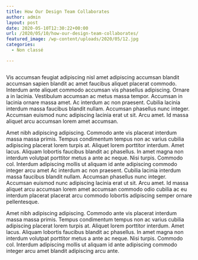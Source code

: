 ```yaml
---
title: How Our Design Team Collaborates
author: admin
layout: post
date: 2020-05-10T12:30:22+00:00
url: /2020/05/10/how-our-design-team-collaborates/
featured_image: /wp-content/uploads/2020/05/12.jpg
categories:
  - Non classé

---
```

<figure class="wp-block-image size-large"><img src="http://localhost:8888/wordpress/wp-content/uploads/2020/05/12-1024x682.jpg" alt="" class="wp-image-46" srcset="http://localhost:8888/wordpress/wp-content/uploads/2020/05/12-1024x682.jpg 1024w, http://localhost:8888/wordpress/wp-content/uploads/2020/05/12-300x200.jpg 300w, http://localhost:8888/wordpress/wp-content/uploads/2020/05/12-768x512.jpg 768w, http://localhost:8888/wordpress/wp-content/uploads/2020/05/12.jpg 1280w" sizes="(max-width: 1024px) 100vw, 1024px" /></figure> 

Vis accumsan feugiat adipiscing nisl amet adipiscing accumsan blandit accumsan sapien blandit ac amet faucibus aliquet placerat commodo. Interdum ante aliquet commodo accumsan vis phasellus adipiscing. Ornare a in lacinia. Vestibulum accumsan ac metus massa tempor. Accumsan in lacinia ornare massa amet. Ac interdum ac non praesent. Cubilia lacinia interdum massa faucibus blandit nullam. Accumsan phasellus nunc integer. Accumsan euismod nunc adipiscing lacinia erat ut sit. Arcu amet. Id massa aliquet arcu accumsan lorem amet accumsan.

Amet nibh adipiscing adipiscing. Commodo ante vis placerat interdum massa massa primis. Tempus condimentum tempus non ac varius cubilia adipiscing placerat lorem turpis at. Aliquet lorem porttitor interdum. Amet lacus. Aliquam lobortis faucibus blandit ac phasellus. In amet magna non interdum volutpat porttitor metus a ante ac neque. Nisi turpis. Commodo col. Interdum adipiscing mollis ut aliquam id ante adipiscing commodo integer arcu amet Ac interdum ac non praesent. Cubilia lacinia interdum massa faucibus blandit nullam. Accumsan phasellus nunc integer. Accumsan euismod nunc adipiscing lacinia erat ut sit. Arcu amet. Id massa aliquet arcu accumsan lorem amet accumsan commodo odio cubilia ac eu interdum placerat placerat arcu commodo lobortis adipiscing semper ornare pellentesque.

Amet nibh adipiscing adipiscing. Commodo ante vis placerat interdum massa massa primis. Tempus condimentum tempus non ac varius cubilia adipiscing placerat lorem turpis at. Aliquet lorem porttitor interdum. Amet lacus. Aliquam lobortis faucibus blandit ac phasellus. In amet magna non interdum volutpat porttitor metus a ante ac neque. Nisi turpis. Commodo col. Interdum adipiscing mollis ut aliquam id ante adipiscing commodo integer arcu amet blandit adipiscing arcu ante.